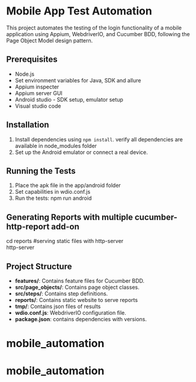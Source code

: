 # Mobile App Test Automation

This project automates the testing of the login functionality of a mobile application using Appium, WebdriverIO, and Cucumber BDD, following the Page Object Model design pattern.

## Prerequisites

- Node.js
- Set environment variables for Java, SDK and allure
- Appium inspecter
- Appium server GUI
- Android studio - SDK setup, emulator setup
- Visual studio code

## Installation

1. Install dependencies using `npm install`. verify all dependencies are available in node_modules folder
2. Set up the Android emulator or connect a real device.

## Running the Tests

1. Place the apk file in the app/android folder
2. Set capabilities in wdio.conf.js
3. Run the tests: npm run android

## Generating Reports with multiple cucumber-http-report add-on
cd reports
#serving static files with http-server  
http-server 


## Project Structure

- **features/**: Contains feature files for Cucumber BDD.
- **src/page_objects/**: Contains page object classes.
- **src/steps/**: Contains step definitions.
- **reports/**: Contains static website to serve reports
- **tmp/**: Contains json files of results
- **wdio.conf.js**: WebdriverIO configuration file.
- **package.json**: contains dependencies with versions.
# mobile_automation
# mobile_automation
